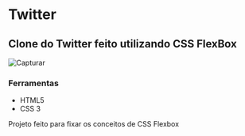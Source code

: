 # Twitter

## Clone do Twitter feito utilizando CSS FlexBox

![Capturar](https://user-images.githubusercontent.com/44880379/76169014-41a91000-6153-11ea-9ac5-736a573b4041.PNG)

### Ferramentas

- HTML5
- CSS 3

Projeto feito para fixar os conceitos de CSS Flexbox
